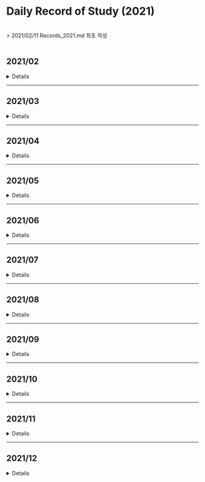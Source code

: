 # Daily Record of Study (2021)
<br>
> 2021/02/11 Records_2021.md 최초 작성<br>
<br>


## 2021/02
<details value="보기">
<summary>Details</summary>
<div markdown="1">

### 2021/02/11
- BOJ 2630 분할정복
- BOJ 4779 분할정복
- BOJ 1780 분할정복
- BOJ 1802 분할정복
- BOJ 1074 분할정복

### 2021/02/12
- BOJ 2839 DP
- BOJ 2407 DP
- BOJ 1992 분할정복
- *BOJ 2579 DP (미완)*

### 2021/02/13
- BOJ 2579 DP
- BOJ 1463 DP
- BOJ 1010 DP
- *BOJ 1051 브루트포스 (미완)*

### 2021/02/14
- BOJ 1051 브루트포스
- BOJ 1912 DP
- BOJ 9465 DP

### 2021/02/15
- BOJ 1699 DP
- BOJ 11726 DP
- BOJ 17829 분할정복

### 2021/02/16
- BOJ 2309 브루트포스
- BOJ 3040 브루트포스

### 2021/02/17
- BOJ 1158 큐

### 2021/02/18
- BOJ 11727 DP
- BOJ 1436 브루트포스

### 2021/02/19
- BOJ 1927 우선순위큐
- BOJ 11279 우선순위큐
- BOJ 11286 우선순위큐
- BOJ 15903 우선순위큐
- BOJ 14592 구현
- BOJ 14593 구현

### 2021/02/20
- BOJ 1003 DP
- BOJ 1199 DFS

### 2021/02/21
- BOJ 1926 DFS
- BOJ 1012 DFS

### 2021/02/22
- BOJ 11724 DFS
- BOJ 1743 DFS
- BOJ 2667 DFS
- BOJ 2150 SCC

### 2021/02/23
- BOJ 1629 분할정복
- BOJ 1182 브루트포스

### 2021/02/24
- BOJ 10870 DP
- BOJ 1991 트리
- BOJ 11725 BFS

### 2021/02/25
- BOJ 1260 DFS/BFS
- BOJ 4803 DFS

### 2021/02/26
- BOJ 1018 브루트포스
- BOJ 2644 BFS
- BOJ 2583 DFS

### 2021/02/27
- BOJ 10026 DFS

### 2021/02/28
- BOJ 1715 우선순위큐
- BOJ 2075 우선순위큐
- BOJ 2178 BFS

</div>
</details>

---

## 2021/03
<details value="보기">
<summary>Details</summary>
<div markdown="1">

### 2021/03/01
- BOJ 1753 다익스트라
- BOJ 1916 다익스트라
- BOJ 1504 다익스트라

### 2021/03/02
- BOJ 4485 다익스트라

### 2021/03/03
- BOJ 1238 다익스트라
- BOJ 1261 다익스트라

### 2021/03/04
- BOJ 1149 DP

### 2021/03/05
- BOJ 10828 스택
- BOJ 11657 벨만포드

### 2021/03/07
- BOJ 1068 DFS

### 2021/03/08
- BOJ 9655 수학

### 2021/03/10
- BOJ 11404 플로이드

### 2021/03/11
- BOJ 11403 플로이드
- BOJ 1389 플로이드

### 2021/03/12
- BOJ 1613 플로이드

### 2021/03/13
- BOJ 1956 플로이드
- BOJ 1107 브루트포스

### 2021/03/14
- BOJ 1620 자료구조
- BOJ 11052 DP

### 2021/03/15
- BOJ 2805 이분탐색
- BOJ 2512 이분탐색

### 2021/03/16
- BOJ 1654 이분탐색
- AOJ RATIO 이분탐색

### 2021/03/17
- BOJ 2343 이분탐색

### 2021/03/18
- BOJ 8986 삼분탐색
- BOJ 9998 삼분탐색

### 2021/03/19
- BOJ 2110 이분탐색

### 2021/03/20
- BOJ 16434 이분탐색

### 2021/03/21
- BOJ 11053 DP
- BOJ 1978 소수판별
- BOJ 2960 소수판별
- BOJ 6588 소수판별

### 2021/03/22
- BOJ 4948 소수판별
- BOJ 1016 소수판별

### 2021/03/23
- BOJ 1735 유클리드
- BOJ 2168 유클리드

### 2021/03/24
- BOJ 11723 비트마스킹

### 2021/03/25
- BOJ 14569 비트마스킹

### 2021/03/26
- BOJ 2133 비트마스킹/DP

### 2021/03/27
- BOJ 1094 비트마스킹

### 2021/03/28
- BOJ 14852 DP

### 2021/03/29
- BOJ 2606 DFS

### 2021/03/30
- BOJ 1697 BFS

</div>
</details>

---



## 2021/04
<details value="보기">
<summary>Details</summary>
<div markdown="1">

### 2021/04/01
- BOJ 4963 BFS

### 2021/04/02
- BOJ 7576 BFS

### 2021/04/03
- BOJ 7569 BFS

### 2021/04/04
- BOJ 1764 자료구조

### 2021/04/05
- BOJ 2609 유클리드

### 2021/04/06
- BOJ 7562 BFS

### 2021/04/07
- BOJ 7662 자료구조

### 2021/04/08
- BOJ 9095 DP

### 2021/04/09
- BOJ 11660 누적합

### 2021/04/10
- BOJ 16507 누적합

### 2021/04/11
- BOJ 9461 DP

### 2021/04/12
- BOJ 2015 누적합

### 2021/04/13
- BOJ 1935 스택

### 2021/04/14
- BOJ 11659 누적합

### 2021/04/15
- BOJ 1920 자료구조

### 2021/04/16
- BOJ 11866 큐

### 2021/04/17
- BOJ 1786 KMP

### 2021/04/18
- BOJ 16172 KMP

### 2021/04/19
- BOJ 9253 KMP

### 2021/04/20
- *BOJ 9248 접미사배열 (미완)*

### 2021/04/21
- BOJ 14425 트리

### 2021/04/22
- BOJ 9248 접미사배열

### 2021/04/23
- BOJ 3033 접미사배열
- BOJ 1701 KMP
- BOJ 1967 트리

### 2021/04/24
- BOJ 2263 트리
- BOJ 5639 트리

### 2021/04/25
- BOJ 1167 트리/DFS
- BOJ 2696 우선순위큐
- BOJ 1655 우선순위큐

### 2021/04/26
- BOJ 2042 세그먼트트리
- BOJ 1275 세그먼트트리

### 2021/04/27
- BOJ 2268 세그먼트트리
- BOJ 2357 세그먼트트리

### 2021/04/28
- BOJ 5676 세그먼트트리
- BOJ 10868 세그먼트트리
- BOJ 15650 브루트포스

### 2021/04/29
- BOJ 11505 세그먼트트리

### 2021/04/30
- BOJ 1717 유니온파인드
- BOJ 1976 유니온파인드

</div>
</details>

---

## 2021/05
<details value="보기">
<summary>Details</summary>
<div markdown="1">
  
### 2021/05/01
- BOJ 16562 유니온파인드
- BOJ 4195 유니온파인드

### 2021/05/02
- BOJ 5052 트라이

### 2021/05/03
- BOJ 10757 수학

### 2021/05/04
- BOJ 14428 세그먼트트리

### 2021/05/05
- BOJ 12852 DP

### 2021/05/06
- BOJ 2252 위상정렬

### 2021/05/07
- BOJ 1516 위상정렬
- BOJ 1766 위상정렬
- BOJ 1005 위상정렬
- BOJ 9470 위상정렬

### 2021/05/08
- BOJ 2637 위상정렬
- BOJ 16168 오일러경로

### 2021/05/09
- BOJ 1987 DFS

### 2021/05/10
- BOJ 11266 BCC

### 2021/05/11
- BOJ 11400 BCC

### 2021/05/12
- BOJ 2623 위상정렬

### 2021/05/13
- BOJ 6672 BCC
- BOJ 10891 BCC

### 2021/05/14
- BOJ 1170 BCC
- BOJ 1506 SCC

### 2021/05/15
- BOJ 6543 SCC
- BOJ 3977 SCC

### 2021/05/16
- BOJ 11280 2-SAT

### 2021/05/17
- BOJ 11281 2-SAT
  
### 2021/05/18
- BOJ 2207 2-SAT
  
### 2021/05/19
- BOJ 1759 백트래킹
- BOJ 9663 백트래킹 
  
### 2021/05/20
- BOJ 15654 백트래킹
- BOJ 10597 백트래킹
  
### 2021/05/21
- BOJ 3648 2-SAT
  
### 2021/05/22
- BOJ 15783 SCC
- BOJ 3747 2-SAT
- BOJ 13549 BFS
  
### 2021/05/23
- BOJ 12851 BFS
- BOJ 13913 BFS

### 2021/05/24
- BOJ 4196 SCC
  
### 2021/05/25
- BOJ 1600 BFS
  
### 2021/05/26
- BOJ 2589 BFS
  
### 2021/05/27
- BOJ 14502 BFS

### 2021/05/28
- BOJ 17141 BFS
  
### 2021/05/29
- BOJ 17142 BFS
- BOJ 5014 BFS
  
### 2021/05/30
- BOJ 1525 BFS
- BOJ 17127 브루트포스
- BOJ 17128 구현
- BOJ 17129 BFS
- BOJ 3055 BFS
  
### 2021/05/31
- BOJ 9019 BFS

</div>
</details>

---

## 2021/06
<details value="보기">
<summary>Details</summary>
<div markdown="1">
  
### 2021/06/01
- BOJ 18352 다익스트라
  
### 2021/06/02
- BOJ 17396 다익스트라
- BOJ 2665 다익스트라/BFS

### 2021/06/03
- BOJ 10282 다익스트라
  
### 2021/06/04
- BOJ 5972 다익스트라
- BOJ 11779 다익스트라
- BOJ 2211 다익스트라
- BOJ 9370 다익스트라
  
### 2021/06/05
- BOJ 1865 벨만포드

### 2021/06/06
- BOJ 2206 BFS
  
### 2021/06/07
- BOJ 2660 플로이드
- BOJ 14938 플로이드
- BOJ 1219 벨만포드

### 2021/06/08
- BOJ 1738 벨만포드
  
### 2021/06/09
- BOJ 2458 플로이드
  
### 2021/06/10
- BOJ 10159 플로이드
- BOJ 11780 플로이드
  
### 2021/06/11
- BOJ 17182 플로이드
- BOJ 2610 플로이드
  
### 2021/06/12
- BOJ 1922 MST
- BOJ 1197 MST
- BOJ 6497 MST
  
### 2021/06/13
- BOJ 1647 MST
- BOJ 4386 MST
- BOJ 4343 MST
- BOJ 10423 MST

### 2021/06/14
- BOJ 2617 플로이드

### 2021/06/15
- BOJ 1085 수학
  
### 2021/06/16
- BOJ 1944 MST
  
### 2021/06/17
- BOJ [6086](https://github.com/clap-0/algorithm_study/blob/main/Sources/BOJ/6086_%EC%B5%9C%EB%8C%80%EC%9C%A0%EB%9F%89.cpp) 최대유량
  
### 2021/06/18
- BOJ [2188](https://github.com/clap-0/algorithm_study/blob/main/Sources/BOJ/2188_%EC%B6%95%EC%82%AC%EB%B0%B0%EC%A0%95.cpp) 최대유량

### 2021/06/19
- BOJ [2367](https://github.com/clap-0/algorithm_study/blob/main/Sources/BOJ/2367_%ED%8C%8C%ED%8B%B0.cpp) 최대유량
  
### 2021/06/20
- BOJ [11375](https://github.com/clap-0/algorithm_study/blob/main/Sources/BOJ/11375_%EC%97%B4%ED%98%88%EA%B0%95%ED%98%B8.cpp) 이분매칭
- BOJ [9576](https://github.com/clap-0/algorithm_study/blob/main/Sources/BOJ/9576_%EC%B1%85%EB%82%98%EB%88%A0%EC%A3%BC%EA%B8%B0.cpp) 이분매칭
- BOJ [11376](https://github.com/clap-0/algorithm_study/blob/main/Sources/BOJ/11376_%EC%97%B4%ED%98%88%EA%B0%95%ED%98%B82.cpp) 이분매칭
- BOJ [11377](https://github.com/clap-0/algorithm_study/blob/main/Sources/BOJ/11377_%EC%97%B4%ED%98%88%EA%B0%95%ED%98%B83.cpp) 이분매칭
  
### 2021/06/21
- BOJ [1298](https://github.com/clap-0/algorithm_study/blob/main/Sources/BOJ/1298_%EB%85%B8%ED%8A%B8%EB%B6%81%EC%9D%98%EC%A3%BC%EC%9D%B8%EC%9D%84%EC%B0%BE%EC%95%84%EC%84%9C.cpp) 이분매칭
  
### 2021/06/22
- BOJ [17412](https://github.com/clap-0/algorithm_study/blob/main/Sources/BOJ/17412_%EB%8F%84%EC%8B%9C%EC%99%95%EB%B3%B5%ED%95%98%EA%B8%B01.cpp) 최대유량
  
### 2021/06/23
- BOJ [2303](https://github.com/clap-0/algorithm_study/blob/main/Sources/BOJ/2303_%EC%88%AB%EC%9E%90%EA%B2%8C%EC%9E%84.cpp) 브루트포스
  
### 2021/06/24
- BOJ [14889](https://github.com/clap-0/algorithm_study/blob/main/Sources/BOJ/14889_%EC%8A%A4%ED%83%80%ED%8A%B8%EC%99%80%EB%A7%81%ED%81%AC.cpp) 백트래킹
  
### 2021/06/25
- BOJ [15686](https://github.com/clap-0/algorithm_study/blob/main/Sources/BOJ/15686_%EC%B9%98%ED%82%A8%EB%B0%B0%EB%8B%AC.cpp) 브루트포스
  
### 2021/06/26
- BOJ [2468](https://github.com/clap-0/algorithm_study/blob/main/Sources/BOJ/2468_%EC%95%88%EC%A0%84%EC%98%81%EC%97%AD.cpp) 브루트포스/DFS
  
### 2021/06/27
- BOJ [14503](https://github.com/clap-0/algorithm_study/blob/main/Sources/BOJ/14503_%EB%A1%9C%EB%B4%87%EC%B2%AD%EC%86%8C%EA%B8%B0.cpp) 구현/시뮬레이션
- AOJ [PICNIC](https://github.com/clap-0/algorithm_study/blob/main/Sources/AOJ/PICNIC.cpp) 브루트포스
- AOJ [BOARDCOVER](https://github.com/clap-0/algorithm_study/blob/main/Sources/AOJ/BOARDCOVER.cpp) 브루트포스
- BOJ [14500](https://github.com/clap-0/algorithm_study/blob/main/Sources/BOJ/14500_테트로미노.cpp) 브루트포스
  
### 2021/06/28
- BOJ [1062](https://github.com/clap-0/algorithm_study/blob/main/Sources/BOJ/1062_%EA%B0%80%EB%A5%B4%EC%B9%A8.cpp) 브루트포스
  
### 2021/06/29
- BOJ [2447](https://github.com/clap-0/algorithm_study/blob/main/Sources/BOJ/2447_%EB%B3%84%EC%B0%8D%EA%B8%B0-10.cpp) 분할정복
- BOJ [10830](https://github.com/clap-0/algorithm_study/blob/main/Sources/BOJ/10830_%ED%96%89%EB%A0%AC%EC%A0%9C%EA%B3%B1.cpp) 분할정복
  
### 2021/06/30
- BOJ [10819](https://github.com/clap-0/algorithm_study/blob/main/Sources/BOJ/10819_%EC%B0%A8%EC%9D%B4%EB%A5%BC%EC%B5%9C%EB%8C%80%EB%A1%9C.cpp) 브루트포스/백트래킹

</div>
</details>

---

## 2021/07
<details value="보기">
<summary>Details</summary>
<div markdown="1">

### 2021/07/01
  - BOJ [2316](https://github.com/clap-0/algorithm_study/blob/main/Sources/BOJ/2316_%EB%8F%84%EC%8B%9C%EC%99%95%EB%B3%B5%ED%95%98%EA%B8%B02.cpp) 최대유량
  - AOJ [FENCE](https://github.com/clap-0/algorithm_study/blob/main/Sources/AOJ/FENCE.cpp) 분할정복

### 2021/07/02
  - BOJ [1725](https://github.com/clap-0/algorithm_study/blob/main/Sources/BOJ/1725_%ED%9E%88%EC%8A%A4%ED%86%A0%EA%B7%B8%EB%9E%A8.cpp) 분할정복
  
### 2021/07/03
  - BOJ [2294](https://github.com/clap-0/algorithm_study/blob/main/Sources/BOJ/2294_%EB%8F%99%EC%A0%842.cpp) DP
  - BOJ [2193](https://github.com/clap-0/algorithm_study/blob/main/Sources/BOJ/2193_%EC%9D%B4%EC%B9%9C%EC%88%98.cpp) DP
  
### 2021/07/04
  - BOJ [9507](https://github.com/clap-0/algorithm_study/blob/main/Sources/BOJ/9507_GenerationsofTribbles.cpp) DP
  - BOJ [15486](https://github.com/clap-0/algorithm_study/blob/main/Sources/BOJ/15486_%ED%87%B4%EC%82%AC2.cpp) DP
  - BOJ [11053](https://github.com/clap-0/algorithm_study/blob/main/Sources/BOJ/11053_%EA%B0%80%EC%9E%A5%EA%B8%B4%EC%A6%9D%EA%B0%80%ED%95%98%EB%8A%94%EB%B6%80%EB%B6%84%EC%88%98%EC%97%B4.cpp) DP (Updated)
  - BOJ [11722](https://github.com/clap-0/algorithm_study/blob/main/Sources/BOJ/11722_%EA%B0%80%EC%9E%A5%EA%B8%B4%EA%B0%90%EC%86%8C%ED%95%98%EB%8A%94%EB%B6%80%EB%B6%84%EC%88%98%EC%97%B4.cpp) DP
  - BOJ [14002](https://github.com/clap-0/algorithm_study/blob/main/Sources/BOJ/14002_%EA%B0%80%EC%9E%A5%EA%B8%B4%EC%A6%9D%EA%B0%80%ED%95%98%EB%8A%94%EB%B6%80%EB%B6%84%EC%88%98%EC%97%B44.cpp) DP
  - BOJ [11054](https://github.com/clap-0/algorithm_study/blob/main/Sources/BOJ/11054_%EA%B0%80%EC%9E%A5%EA%B8%B4%EB%B0%94%EC%9D%B4%ED%86%A0%EB%8B%89%EB%B6%80%EB%B6%84%EC%88%98%EC%97%B4.cpp) DP
  
### 2021/07/05
  - BOJ [1520](https://github.com/clap-0/algorithm_study/blob/main/Sources/BOJ/1520_%EB%82%B4%EB%A6%AC%EB%A7%89%EA%B8%B8.cpp) DP

### 2021/07/06
  - BOJ [15988](https://github.com/clap-0/algorithm_study/blob/main/Sources/BOJ/15988_1%2C2%2C3%EB%8D%94%ED%95%98%EA%B8%B03.cpp) DP
  
### 2021/07/07
  - BOJ [11049](https://github.com/clap-0/algorithm_study/blob/main/Sources/BOJ/11049_%ED%96%89%EB%A0%AC%EA%B3%B1%EC%85%88%EC%88%9C%EC%84%9C.cpp) DP
  - BOJ [13703](https://github.com/clap-0/algorithm_study/blob/main/Sources/BOJ/13703_%EB%AC%BC%EB%B2%BC%EB%A3%A9%EC%9D%98%EC%83%9D%EC%A1%B4%ED%99%95%EB%A5%A0.cpp) DP
  
### 2021/07/08
  - BOJ [11066](https://github.com/clap-0/algorithm_study/blob/main/Sources/BOJ/11066_%ED%8C%8C%EC%9D%BC%ED%95%A9%EC%B9%98%EA%B8%B0.cpp) DP
  
### 2021/07/09
  - BOJ [12865](https://github.com/clap-0/algorithm_study/blob/main/Sources/BOJ/12865_%ED%8F%89%EB%B2%94%ED%95%9C%EB%B0%B0%EB%82%AD.cpp) DP
  
### 2021/07/10
  - BOJ [11057](https://github.com/clap-0/algorithm_study/blob/main/Sources/BOJ/11057_%EC%98%A4%EB%A5%B4%EB%A7%89%EC%88%98.cpp) DP

### 2021/07/11
  - BOJ [1932](https://github.com/clap-0/algorithm_study/blob/main/Sources/BOJ/1932_%EC%A0%95%EC%88%98%EC%82%BC%EA%B0%81%ED%98%95.cpp) DP
  - BOJ [2225](https://github.com/clap-0/algorithm_study/blob/main/Sources/BOJ/2225_%ED%95%A9%EB%B6%84%ED%95%B4.cpp) DP
  - BOJ [10971](https://github.com/clap-0/algorithm_study/blob/main/Sources/BOJ/10971_%EC%99%B8%ED%8C%90%EC%9B%90%EC%88%9C%ED%9A%8C2.cpp) 브루트포스
  
### 2021/07/12
  - BOJ [9656](https://github.com/clap-0/algorithm_study/blob/main/Sources/BOJ/9656_%EB%8F%8C%EA%B2%8C%EC%9E%842.cpp) DP
  - BOJ [9657](https://github.com/clap-0/algorithm_study/blob/main/Sources/BOJ/9657_%EB%8F%8C%EA%B2%8C%EC%9E%843.cpp) DP
  
### 2021/07/13
  - BOJ [9658](https://github.com/clap-0/algorithm_study/blob/main/Sources/BOJ/9658_%EB%8F%8C%EA%B2%8C%EC%9E%844.cpp) DP
  - BOJ [9659](https://github.com/clap-0/algorithm_study/blob/main/Sources/BOJ/9659_%EB%8F%8C%EA%B2%8C%EC%9E%845.cpp) 수학
  
### 2021/07/14
  - BOJ [11055](https://github.com/clap-0/algorithm_study/blob/main/Sources/BOJ/11055_%EA%B0%80%EC%9E%A5%ED%81%B0%EC%A6%9D%EA%B0%80%EB%B6%80%EB%B6%84%EC%88%98%EC%97%B4.cpp) DP
  - BOJ [16500](https://github.com/clap-0/algorithm_study/blob/main/Sources/BOJ/16500_%EB%AC%B8%EC%9E%90%EC%97%B4%ED%8C%90%EB%B3%84.cpp) DP
  
### 2021/07/15
  - BOJ [9251](https://github.com/clap-0/algorithm_study/blob/main/Sources/BOJ/9251_LCS.cpp) DP
  
### 2021/07/16
  - BOJ [1256](https://github.com/clap-0/algorithm_study/blob/main/Sources/BOJ/1256_%EC%82%AC%EC%A0%84.cpp) DP
  
### 2021/07/17
  - BOJ [17404](https://github.com/clap-0/algorithm_study/blob/main/Sources/BOJ/17404_RGB%EA%B1%B0%EB%A6%AC2.cpp) DP
  
### 2021/07/18
  - BOJ [5557](https://github.com/clap-0/algorithm_study/blob/main/Sources/BOJ/5557_1%ED%95%99%EB%85%84.cpp) DP
  - BOJ [17070](https://github.com/clap-0/algorithm_study/blob/main/Sources/BOJ/17070_%ED%8C%8C%EC%9D%B4%ED%94%84%EC%98%AE%EA%B8%B0%EA%B8%B01.cpp) DP
  - BOJ [2096](https://github.com/clap-0/algorithm_study/blob/main/Sources/BOJ/2096_%EB%82%B4%EB%A0%A4%EA%B0%80%EA%B8%B0.cpp) DP/슬라이딩윈도우
  - AOJ [MATCHORDER](https://github.com/clap-0/algorithm_study/blob/main/Sources/AOJ/MATCHORDER.cpp) 그리디
  - AOJ [LUNCHBOX](https://github.com/clap-0/algorithm_study/blob/main/Sources/AOJ/LUNCHBOX.cpp) 그리디
  
 ### 2021/07/19
  - AOJ [STRJOIN](https://github.com/clap-0/algorithm_study/blob/main/Sources/AOJ/STRJOIN.cpp) 그리디
  - BOJ [1563](https://github.com/clap-0/algorithm_study/blob/main/Sources/BOJ/1563_%EA%B0%9C%EA%B7%BC%EC%83%81.cpp) DP
  - BOJ [1931](https://github.com/clap-0/algorithm_study/blob/main/Sources/BOJ/1931_%ED%9A%8C%EC%9D%98%EC%8B%A4%EB%B0%B0%EC%A0%95.cpp) 그리디
  
### 2021/07/20
  - BOJ [15924](https://github.com/clap-0/algorithm_study/blob/main/Sources/BOJ/15924_%EC%9A%B1%EC%A0%9C%EB%8A%94%EC%82%AC%EA%B3%BC%ED%8C%AC%EC%9D%B4%EC%95%BC!!.cpp) DP
  
### 2021/07/21
  - BOJ [4811](https://github.com/clap-0/algorithm_study/blob/main/Sources/BOJ/4811_%EC%95%8C%EC%95%BD.cpp) DP
  - BOJ [1915](https://github.com/clap-0/algorithm_study/blob/main/Sources/BOJ/1915_%EA%B0%80%EC%9E%A5%ED%81%B0%EC%A0%95%EC%82%AC%EA%B0%81%ED%98%95.cpp) DP
  
### 2021/07/22
  - BOJ [16194](https://github.com/clap-0/algorithm_study/blob/main/Sources/BOJ/16194_%EC%B9%B4%EB%93%9C%EA%B5%AC%EB%A7%A4%ED%95%98%EA%B8%B02.cpp) DP
  
### 2021/07/23
  - BOJ [14728](https://github.com/clap-0/algorithm_study/blob/main/Sources/BOJ/14728_%EB%B2%BC%EB%9D%BD%EC%B9%98%EA%B8%B0.cpp) DP
  - BOJ [2056](https://github.com/clap-0/algorithm_study/blob/main/Sources/BOJ/2056_%EC%9E%91%EC%97%85.cpp) DP
  
### 2021/07/24
  - BOJ [2616](https://github.com/clap-0/algorithm_study/blob/main/Sources/BOJ/2616_%EC%86%8C%ED%98%95%EA%B8%B0%EA%B4%80%EC%B0%A8.cpp) DP
  - BOJ [1727](https://github.com/clap-0/algorithm_study/blob/main/Sources/BOJ/1727_%EC%BB%A4%ED%94%8C%EB%A7%8C%EB%93%A4%EA%B8%B0.cpp) DP
  
### 2021/07/25
  - BOJ [2602](https://github.com/clap-0/algorithm_study/blob/main/Sources/BOJ/2602_%EB%8F%8C%EB%8B%A4%EB%A6%AC%EA%B1%B4%EB%84%88%EA%B8%B0.cpp) DP
  - BOJ [14621](https://github.com/clap-0/algorithm_study/blob/main/Sources/BOJ/14621_%EB%82%98%EB%A7%8C%EC%95%88%EB%90%98%EB%8A%94%EC%97%B0%EC%95%A0.cpp) MST
  
### 2021/07/26
  - BOJ [9252](https://github.com/clap-0/algorithm_study/blob/main/Sources/BOJ/9252_LCS2.cpp) DP
  - BOJ [1344](https://github.com/clap-0/algorithm_study/blob/main/Sources/BOJ/1344_%EC%B6%95%EA%B5%AC.cpp) DP
  
### 2021/07/27
  - BOJ [2479](https://github.com/clap-0/algorithm_study/blob/main/Sources/BOJ/2479_%EA%B2%BD%EB%A1%9C%EC%B0%BE%EA%B8%B0.cpp) BFS
  - BOJ [13302](https://github.com/clap-0/algorithm_study/blob/main/Sources/BOJ/13302_%EB%A6%AC%EC%A1%B0%ED%8A%B8.cpp) DP
  
### 2021/07/28
  - BOJ [14567](https://github.com/clap-0/algorithm_study/blob/main/Sources/BOJ/14567_%EC%84%A0%EC%88%98%EA%B3%BC%EB%AA%A9(Prerequisite).cpp) 위상정렬
  - BOJ [20500](https://github.com/clap-0/algorithm_study/blob/main/Sources/BOJ/20500_Ezreal%EC%97%AC%EB%88%88%EB%B6%80%ED%84%B0%EA%B0%80%EB%84%A4%E3%85%88%E3%85%88.cpp) DP
  
### 2021/07/29
  - BOJ [17069](https://github.com/clap-0/algorithm_study/blob/main/Sources/BOJ/17069_%ED%8C%8C%EC%9D%B4%ED%94%84%EC%98%AE%EA%B8%B0%EA%B8%B02.cpp) DP
  - BOJ [2467](https://github.com/clap-0/algorithm_study/blob/main/Sources/BOJ/2467_%EC%9A%A9%EC%95%A1.cpp) 투포인터
  
### 2021/07/30
  - BOJ [9084](https://github.com/clap-0/algorithm_study/blob/main/Sources/BOJ/9084_%EB%8F%99%EC%A0%84.cpp) DP
  
### 2021/07/31
  - BOJ [2698](https://github.com/clap-0/algorithm_study/blob/main/Sources/BOJ/2698_%EC%9D%B8%EC%A0%91%ED%95%9C%EB%B9%84%ED%8A%B8%EC%9D%98%EA%B0%9C%EC%88%98.cpp) DP
  
</div>
</details>

---

## 2021/08

<details>
<summary>Details</summary>
<div markdown="1">
  
### 2021/08/01
  - BOJ [2157](https://github.com/clap-0/algorithm_study/blob/main/Sources/BOJ/2157_%EC%97%AC%ED%96%89.cpp) DP
  
### 2021/08/02
  - BOJ [2688](https://github.com/clap-0/algorithm_study/blob/main/Sources/BOJ/2688_%EC%A4%84%EC%96%B4%EB%93%A4%EC%A7%80%EC%95%8A%EC%95%84.cpp) DP
  
### 2021/08/03
  - BOJ [1937](https://github.com/clap-0/algorithm_study/blob/main/Sources/BOJ/1937_%EC%9A%95%EC%8B%AC%EC%9F%81%EC%9D%B4%ED%8C%90%EB%8B%A4.cpp) DP
  
### 2021/08/05
  - BOJ [10942](https://github.com/clap-0/algorithm_study/blob/main/Sources/BOJ/10942_%ED%8C%B0%EB%A6%B0%EB%93%9C%EB%A1%AC%3F.cpp) DP
  
### 2021/08/06
  - BOJ [2629](https://github.com/clap-0/algorithm_study/blob/main/Sources/BOJ/2629_%EC%96%91%ED%8C%94%EC%A0%80%EC%9A%B8.cpp) DP
  
### 2021/08/07
  - BOJ [2293](https://github.com/clap-0/algorithm_study/blob/main/Sources/BOJ/2293_%EB%8F%99%EC%A0%841.cpp) DP/슬라이딩윈도우
  
### 2021/08/08
  - BOJ [17130](https://github.com/clap-0/algorithm_study/blob/main/Sources/BOJ/17130_%ED%86%A0%EB%81%BC%EA%B0%80%EC%A0%95%EB%B3%B4%EC%84%AC%EC%97%90%EC%98%AC%EB%9D%BC%EC%98%A8%EC%9D%B4%EC%9C%A0.cpp) DP
  
### 2021/08/09
  - BOJ [1695](https://github.com/clap-0/algorithm_study/blob/main/Sources/BOJ/1695_%ED%8C%B0%EB%A6%B0%EB%93%9C%EB%A1%AC%EB%A7%8C%EB%93%A4%EA%B8%B0.cpp) DP
  
### 2021/08/10
  - BOJ [14442](https://github.com/clap-0/algorithm_study/blob/main/Sources/BOJ/14442_%EB%B2%BD%EB%B6%80%EC%88%98%EA%B3%A0%EC%9D%B4%EB%8F%99%ED%95%98%EA%B8%B02.cpp) DP
  
### 2021/08/11
  - BOJ [13699](https://github.com/clap-0/algorithm_study/blob/main/Sources/BOJ/13699_%EC%A0%90%ED%99%94%EC%8B%9D.cpp) DP
  
### 2021/08/12
  - BOJ [1577](https://github.com/clap-0/algorithm_study/blob/main/Sources/BOJ/1577_%EB%8F%84%EB%A1%9C%EC%9D%98%EA%B0%9C%EC%88%98.cpp) DP
  
### 2021/08/13
  - BOJ [2253](https://github.com/clap-0/algorithm_study/blob/main/Sources/BOJ/2253_%EC%A0%90%ED%94%84.cpp) DP
  
### 2021/08/14
  - BOJ [2651](https://github.com/clap-0/algorithm_study/blob/main/Sources/BOJ/2651_%EC%9E%90%EB%8F%99%EC%B0%A8%EA%B2%BD%EC%A3%BC%EB%8C%80%ED%9A%8C.cpp) DP
  
### 2021/08/15
  - BOJ [2758](https://github.com/clap-0/algorithm_study/blob/main/Sources/BOJ/2758_%EB%A1%9C%EB%98%90.cpp) DP
  
### 2021/08/16
  - BOJ [3908](https://github.com/clap-0/algorithm_study/blob/main/Sources/BOJ/3908_%EC%84%9C%EB%A1%9C%EB%8B%A4%EB%A5%B8%EC%86%8C%EC%88%98%EC%9D%98%ED%95%A9.cpp) DP/소수판별
  
### 2021/08/17
  - BOJ [10844](https://github.com/clap-0/algorithm_study/blob/main/Sources/BOJ/10844_%EC%89%AC%EC%9A%B4%EA%B3%84%EB%8B%A8%EC%88%98.cpp) DP
  
### 2021/08/18
  - BOJ [2600](https://github.com/clap-0/algorithm_study/blob/main/Sources/BOJ/2600_%EA%B5%AC%EC%8A%AC%EA%B2%8C%EC%9E%84.cpp) DP
  
### 2021/08/19
  - BOJ [18244](https://github.com/clap-0/algorithm_study/blob/main/Sources/BOJ/18244_%EB%B3%80%ED%98%95%EA%B3%84%EB%8B%A8%EC%88%98.cpp) DP
  
### 2021/08/20
  - BOJ [10653](https://github.com/clap-0/algorithm_study/blob/main/Sources/BOJ/10653_%EB%A7%88%EB%9D%BC%ED%86%A42.cpp) DP
  - BOJ [18244](https://github.com/clap-0/algorithm_study/blob/main/Sources/BOJ/18244_%EB%B3%80%ED%98%95%EA%B3%84%EB%8B%A8%EC%88%98.cpp) DP (Updated)
  - BOJ [10653](https://github.com/clap-0/algorithm_study/blob/main/Sources/BOJ/10653_%EB%A7%88%EB%9D%BC%ED%86%A42.cpp) DP (Updated)

### 2021/08/21
  - BOJ [12869](https://github.com/clap-0/algorithm_study/blob/main/Sources/BOJ/12869_%EB%AE%A4%ED%83%88%EB%A6%AC%EC%8A%A4%ED%81%AC.cpp) DP
  
### 2021/08/22
  - BOJ [16957](https://github.com/clap-0/algorithm_study/blob/main/Sources/BOJ/16957_%EC%B2%B4%EC%8A%A4%ED%8C%90%EC%9C%84%EC%9D%98%EA%B3%B5.cpp) 유니온파인드
  - BOJ [12786](https://github.com/clap-0/algorithm_study/blob/main/Sources/BOJ/12786_INHASUIT.cpp) DP
  
### 2021/08/23
  - BOJ [14722](https://github.com/clap-0/algorithm_study/blob/main/Sources/BOJ/14722_%EC%9A%B0%EC%9C%A0%EB%8F%84%EC%8B%9C.cpp) DP
  
### 2021/08/24
  - BOJ [13707](https://github.com/clap-0/algorithm_study/blob/main/Sources/BOJ/13707_%ED%95%A9%EB%B6%84%ED%95%B42.cpp) DP
  
### 2021/08/25
  - BOJ [17845](https://github.com/clap-0/algorithm_study/blob/main/Sources/BOJ/17845_%EC%88%98%EA%B0%95%EA%B3%BC%EB%AA%A9.cpp) DP
  
### 2021/08/26
  - BOJ [17208](https://github.com/clap-0/algorithm_study/blob/main/Sources/BOJ/17208_%EC%B9%B4%EC%9A%B0%EB%B2%84%EA%B1%B0%EC%95%8C%EB%B0%94%EC%83%9D.cpp) DP
  
### 2021/08/27
  - BOJ [4781](https://github.com/clap-0/algorithm_study/blob/main/Sources/BOJ/4781_%EC%82%AC%ED%83%95%EA%B0%80%EA%B2%8C.cpp) DP
  
### 2021/08/28
  - BOJ [2229](https://github.com/clap-0/algorithm_study/blob/main/Sources/BOJ/2229_%EC%A1%B0%EC%A7%9C%EA%B8%B0.cpp) DP
  
### 2021/08/29
  - BOJ [11909](https://github.com/clap-0/algorithm_study/blob/main/Sources/BOJ/11909_%EB%B0%B0%EC%97%B4%ED%83%88%EC%B6%9C.cpp) DP
  
### 2021/08/30
  - BOJ [14863](https://github.com/clap-0/algorithm_study/blob/main/Sources/BOJ/14863_%EC%84%9C%EC%9A%B8%EC%97%90%EC%84%9C%EA%B2%BD%EC%82%B0%EA%B9%8C%EC%A7%80.cpp) DP
  
### 2021/08/31
  - BOJ [2342](https://github.com/clap-0/algorithm_study/blob/main/Sources/BOJ/2342_DanceDanceRevolution.cpp) DP
  
</div>
</details>

---

## 2021/09

<details>
<summary>Details</summary>
<div markdown="1">
  
### 2021/09/01
  - BOJ [14267](https://github.com/clap-0/algorithm_study/blob/main/Sources/BOJ/14267_%ED%9A%8C%EC%82%AC%EB%AC%B8%ED%99%941.cpp) DP
  
### 2021/09/02
  - BOJ [13902](https://github.com/clap-0/algorithm_study/blob/main/Sources/BOJ/13902_%EA%B0%9C%EC%97%852.cpp) DP
  
### 2021/09/03
  - BOJ [2662](https://github.com/clap-0/algorithm_study/blob/main/Sources/BOJ/2662_%EA%B8%B0%EC%97%85%ED%88%AC%EC%9E%90.cpp) DP
  
### 2021/09/04
  - BOJ [2186](https://github.com/clap-0/algorithm_study/blob/main/Sources/BOJ/2186_%EB%AC%B8%EC%9E%90%ED%8C%90.cpp) DP

### 2021/09/05
  - BOJ [11062](https://github.com/clap-0/algorithm_study/blob/main/Sources/BOJ/11062_%EC%B9%B4%EB%93%9C%EA%B2%8C%EC%9E%84.cpp) DP
  
### 2021/09/06
  - BOJ [15681](https://github.com/clap-0/algorithm_study/blob/main/Sources/BOJ/15681_%ED%8A%B8%EB%A6%AC%EC%99%80%EC%BF%BC%EB%A6%AC.cpp) DP
  
### 2021/09/07
  - BOJ [16509](https://github.com/clap-0/algorithm_study/blob/main/Sources/BOJ/16509_%EC%9E%A5%EA%B5%B0.cpp) BFS
  
### 2021/09/08
  - BOJ [1011](https://github.com/clap-0/algorithm_study/blob/main/Sources/BOJ/1011_FlymetotheAlphaCentauri.cpp) 수학
  
### 2021/09/09
  - BOJ [2624](https://github.com/clap-0/algorithm_study/blob/main/Sources/BOJ/2624_%EB%8F%99%EC%A0%84%EB%B0%94%EA%BF%94%EC%A3%BC%EA%B8%B0.cpp) DP
  
### 2021/09/10
  - BOJ [16400](https://github.com/clap-0/algorithm_study/blob/main/Sources/BOJ/16400_%EC%86%8C%EC%88%98%ED%99%94%ED%8F%90.cpp) DP
  
### 2021/09/11
  - BOJ [10216](https://github.com/clap-0/algorithm_study/blob/main/Sources/BOJ/10216_CountCircleGroups.cpp) 유니온파인드
  
### 2021/09/12
  - BOJ [14699](https://github.com/clap-0/algorithm_study/blob/main/Sources/BOJ/14699_%EA%B4%80%EC%95%85%EC%82%B0%EB%93%B1%EC%82%B0.cpp) DP/그래프
  
### 2021/09/13
  - BOJ [1202](https://github.com/clap-0/algorithm_study/blob/main/Sources/BOJ/1202_%EB%B3%B4%EC%84%9D%EB%8F%84%EB%91%91.cpp) 그리디
  
### 2021/09/14
  - BOJ [14925](https://github.com/clap-0/algorithm_study/blob/main/Sources/BOJ/14925_%EB%AA%A9%EC%9E%A5%EA%B1%B4%EC%84%A4%ED%95%98%EA%B8%B0.cpp) DP
  
### 2021/09/15
  - BOJ [9177](https://github.com/clap-0/algorithm_study/blob/main/Sources/BOJ/9177_%EB%8B%A8%EC%96%B4%EC%84%9E%EA%B8%B0.cpp) DP
  
### 2021/09/16
  - BOJ [10422](https://github.com/clap-0/algorithm_study/blob/main/Sources/BOJ/10422_%EA%B4%84%ED%98%B8.cpp) DP
  
### 2021/09/17
  - BOJ [18427](https://github.com/clap-0/algorithm_study/blob/main/Sources/BOJ/18427_%ED%95%A8%EA%BB%98%EB%B8%94%EB%A1%9D%EC%8C%93%EA%B8%B0.cpp) DP
  
### 2021/09/18
  - BOJ [20040](https://github.com/clap-0/algorithm_study/blob/main/Sources/BOJ/20040_%EC%82%AC%EC%9D%B4%ED%81%B4%EA%B2%8C%EC%9E%84.cpp) 유니온파인드
  
### 2021/09/19
  - BOJ [16724](https://github.com/clap-0/algorithm_study/blob/main/Sources/BOJ/16724_%ED%94%BC%EB%A6%AC%EB%B6%80%EB%8A%94%EC%82%AC%EB%82%98%EC%9D%B4.cpp) 유니온파인드
  
### 2021/09/20
  - BOJ [2073](https://github.com/clap-0/algorithm_study/blob/main/Sources/BOJ/2073_%EC%88%98%EB%8F%84%EB%B0%B0%EA%B4%80%EA%B3%B5%EC%82%AC.cpp) DP
  
### 2021/09/21
  - BOJ [1027](https://github.com/clap-0/algorithm_study/blob/main/Sources/BOJ/1027_%EA%B3%A0%EC%B8%B5%EA%B1%B4%EB%AC%BC.cpp) 브루트포스
  
### 2021/09/22
  - BOJ [3568](https://github.com/clap-0/algorithm_study/blob/main/Sources/BOJ/3568_iSharp.cpp) 시뮬레이션
  
### 2021/09/23
  - BOJ [14945](https://github.com/clap-0/algorithm_study/blob/main/Sources/BOJ/14945_%EB%B6%88%EC%9E%A5%EB%82%9C.cpp) DP
  
### 2021/09/24
  - BOJ [17265](https://github.com/clap-0/algorithm_study/blob/main/Sources/BOJ/17265_%EB%82%98%EC%9D%98%EC%9D%B8%EC%83%9D%EC%97%90%EB%8A%94%EC%88%98%ED%95%99%EA%B3%BC%ED%95%A8%EA%BB%98.cpp) DP
  
### 2021/09/25
  - BOJ [11985](https://github.com/clap-0/algorithm_study/blob/main/Sources/BOJ/11985_%EC%98%A4%EB%A0%8C%EC%A7%80%EC%B6%9C%ED%95%98.cpp) DP
  
### 2021/09/26
  - BOJ [2643](https://github.com/clap-0/algorithm_study/blob/main/Sources/BOJ/2643_%EC%83%89%EC%A2%85%EC%9D%B4%EC%98%AC%EB%A0%A4%EB%86%93%EA%B8%B0.cpp) DP
  
### 2021/09/27
  - BOJ [2482](https://github.com/clap-0/algorithm_study/blob/main/Sources/BOJ/2482_%EC%83%89%EC%83%81%ED%99%98.cpp) DP
  
### 2021/09/28
  - BOJ [2493](https://github.com/clap-0/algorithm_study/blob/main/Sources/BOJ/2493_%ED%83%91.cpp) 스택
  
### 2021/09/29
  - BOJ [17218](https://github.com/clap-0/algorithm_study/blob/main/Sources/BOJ/17218_%EB%B9%84%EB%B0%80%EB%B2%88%ED%98%B8%EB%A7%8C%EB%93%A4%EA%B8%B0.cpp) DP
  
### 2021/09/30
  - AOJ [YULO](https://github.com/clap-0/algorithm_study/blob/main/Sources/AOJ/YULO.cpp) 구현
  
</div>
</details>

---

## 2021/10

<details>
<summary>Details</summary>
<div markdown="1">
  
### 2021/10/01
  - BOJ [9711](https://github.com/clap-0/algorithm_study/blob/main/Sources/BOJ/9711_%ED%94%BC%EB%B3%B4%EB%82%98%EC%B9%98.cpp) DP
  
### 2021/10/02
  - BOJ [2473](https://github.com/clap-0/algorithm_study/blob/main/Sources/BOJ/2473_%EC%84%B8%EC%9A%A9%EC%95%A1.cpp) 투포인터
  
### 2021/10/03
  - BOJ [15624](https://github.com/clap-0/algorithm_study/blob/main/Sources/BOJ/15624_%ED%94%BC%EB%B3%B4%EB%82%98%EC%B9%98%EC%88%987.cpp) DP/수학
  
### 2021/10/04
  - BOJ [5582](https://github.com/clap-0/algorithm_study/blob/main/Sources/BOJ/5582_%EA%B3%B5%ED%86%B5%EB%B6%80%EB%B6%84%EB%AC%B8%EC%9E%90%EC%97%B4.cpp) DP
  
### 2021/10/05
  - BOJ [1788](https://github.com/clap-0/algorithm_study/blob/main/Sources/BOJ/1788_%ED%94%BC%EB%B3%B4%EB%82%98%EC%B9%98%EC%88%98%EC%9D%98%ED%99%95%EC%9E%A5.cpp) DP/수학
  
### 2021/10/06
  - BOJ [20167](https://github.com/clap-0/algorithm_study/blob/main/Sources/BOJ/20167_%EA%BF%88%ED%8B%80%EA%BF%88%ED%8B%80%ED%98%B8%EC%84%9D%EC%95%A0%EB%B2%8C%EB%A0%88.cpp) DP
  
### 2021/10/07
  - BOJ [10476](https://github.com/clap-0/algorithm_study/blob/main/Sources/BOJ/10476_%EC%A2%81%EC%9D%80%EB%AF%B8%EC%88%A0%EC%A0%84%EC%8B%9C%EA%B4%80.cpp) DP
  
  
### 2021/10/08
  - BOJ [11051](https://github.com/clap-0/algorithm_study/blob/main/Sources/BOJ/11051_%EC%9D%B4%ED%95%AD%EA%B3%84%EC%88%982.cpp) DP
  
### 2021/10/09
  - BOJ [17251](https://github.com/clap-0/algorithm_study/blob/main/Sources/BOJ/17251_%ED%9E%98%EA%B2%A8%EB%A3%A8%EA%B8%B0.cpp) 구현
  
### 2021/10/10
  - BOJ [2591](https://github.com/clap-0/algorithm_study/blob/main/Sources/BOJ/2591_%EC%88%AB%EC%9E%90%EC%B9%B4%EB%93%9C.cpp) DP
  
### 2021/10/11
  - BOJ [22115](https://github.com/clap-0/algorithm_study/blob/main/Sources/BOJ/22115_%EC%B0%BD%EC%98%81%EC%9D%B4%EC%99%80%EC%BB%A4%ED%94%BC.cpp) DP
  
### 2021/10/12
  - BOJ [17256](https://github.com/clap-0/algorithm_study/blob/main/Sources/BOJ/17256_%EB%8B%AC%EB%8B%AC%ED%95%A8%EC%9D%B4%EB%84%98%EC%B3%90%ED%9D%98%EB%9F%AC.cpp) 수학
  - BOJ [17262](https://github.com/clap-0/algorithm_study/blob/main/Sources/BOJ/17262_%ED%8C%AC%EB%8D%A4%EC%9D%B4%EB%84%98%EC%B3%90%ED%9D%98%EB%9F%AC.cpp) 그리디
  
### 2021/10/13
  - BOJ [4358](https://github.com/clap-0/algorithm_study/blob/main/Sources/BOJ/4358_%EC%83%9D%ED%83%9C%ED%95%99.cpp) 해시

### 2021/10/14
  - BOJ [15829](https://github.com/clap-0/algorithm_study/blob/main/Sources/BOJ/15829_Hashing.cpp) 해시
  
### 2021/10/15
  - BOJ [1260](https://github.com/clap-0/algorithm_study/blob/main/Sources/BOJ/1260_DFS%EC%99%80BFS.cpp) DFS/BFS

### 2021/10/16
  - BOJ [1405](https://github.com/clap-0/algorithm_study/blob/main/Sources/BOJ/1405_%EB%AF%B8%EC%B9%9C%EB%A1%9C%EB%B4%87.cpp) 백트래킹/DFS
  
### 2021/10/17
  - BOJ [1240](https://github.com/clap-0/algorithm_study/blob/main/Sources/BOJ/1240_%EB%85%B8%EB%93%9C%EC%82%AC%EC%9D%B4%EC%9D%98%EA%B1%B0%EB%A6%AC.cpp) BFS
  
### 2021/10/18
  - BOJ [18310](https://github.com/clap-0/algorithm_study/blob/main/Sources/BOJ/18310_%EC%95%88%ED%85%8C%EB%82%98.cpp) 그리디/정렬
  
### 2021/10/19
  - PG [완주하지 못한 선수](https://github.com/clap-0/algorithm_study/blob/main/Sources/Programmers/%EC%99%84%EC%A3%BC%ED%95%98%EC%A7%80%EB%AA%BB%ED%95%9C%EC%84%A0%EC%88%98.cpp) 해시
  
### 2021/10/20
  - BOJ [16174](https://github.com/clap-0/algorithm_study/blob/main/Sources/BOJ/16174_%EC%A0%90%ED%94%84%EC%99%95%EC%A9%B0%EB%A6%AC(Large).cpp) DFS
  
### 2021/10/21
  - PG [전화번호 목록](https://github.com/clap-0/algorithm_study/blob/main/Sources/Programmers/%EC%A0%84%ED%99%94%EB%B2%88%ED%98%B8%EB%AA%A9%EB%A1%9D.cpp) 정렬
  
### 2021/10/22
  - BOJ [1303](https://github.com/clap-0/algorithm_study/blob/main/Sources/BOJ/1303_%EC%A0%84%EC%9F%81-%EC%A0%84%ED%88%AC.cpp) DFS
  
### 2021/10/23
  - BOJ [9375](https://github.com/clap-0/algorithm_study/blob/main/Sources/BOJ/9375_%ED%8C%A8%EC%85%98%EC%99%95%EC%8B%A0%ED%95%B4%EB%B9%88.cpp) 해시
  
### 2021/10/24
  - PG [위장](https://github.com/clap-0/algorithm_study/blob/main/Sources/Programmers/%EC%9C%84%EC%9E%A5.cpp) 해시
  
### 2021/10/25
  - BOJ [20920](https://github.com/clap-0/algorithm_study/blob/main/Sources/BOJ/20920_%EC%98%81%EB%8B%A8%EC%96%B4%EC%95%94%EA%B8%B0%EB%8A%94%EA%B4%B4%EB%A1%9C%EC%9B%8C.cpp) 정렬/해시
  
### 2021/10/26
  - PG [베스트앨범](https://github.com/clap-0/algorithm_study/blob/main/Sources/Programmers/%EB%B2%A0%EC%8A%A4%ED%8A%B8%EC%95%A8%EB%B2%94.cpp) 정렬/해시
  
### 2021/10/27
  - PG [기능개발](https://github.com/clap-0/algorithm_study/blob/main/Sources/Programmers/%EA%B8%B0%EB%8A%A5%EA%B0%9C%EB%B0%9C.cpp) 큐
  
### 2021/10/28
  - BOJ [17225](https://github.com/clap-0/algorithm_study/blob/main/Sources/BOJ/17225_%EC%84%B8%ED%9B%88%EC%9D%B4%EC%9D%98%EC%84%A0%EB%AC%BC%EA%B0%80%EA%B2%8C.cpp) 우선순위큐
  
### 2021/10/29
  - BOJ [1966](https://github.com/clap-0/algorithm_study/blob/main/Sources/BOJ/1966_%ED%94%84%EB%A6%B0%ED%84%B0%ED%81%90.cpp) 큐
  - PG [프린터](https://github.com/clap-0/algorithm_study/blob/main/Sources/Programmers/%ED%94%84%EB%A6%B0%ED%84%B0.cpp) 큐
  
### 2021/10/30
  - BOJ [14713](https://github.com/clap-0/algorithm_study/blob/main/Sources/BOJ/14713_%EC%95%B5%EB%AC%B4%EC%83%88.cpp) 큐
  
### 2021/10/31
  - BOJ [5464](https://github.com/clap-0/algorithm_study/blob/main/Sources/BOJ/5464_%EC%A3%BC%EC%B0%A8%EC%9E%A5.cpp) 큐/구현
  
</div>
</details>

---


## 2021/11

<details>
<summary>Details</summary>
<div markdown="1">

### 2021/11/01
  - PG [다리를지나는트럭](https://github.com/clap-0/algorithm_study/blob/main/Sources/Programmers/%EB%8B%A4%EB%A6%AC%EB%A5%BC%EC%A7%80%EB%82%98%EB%8A%94%ED%8A%B8%EB%9F%AD.cpp) 큐
  
### 2021/11/02
  - BOJ [2304](https://github.com/clap-0/algorithm_study/blob/main/Sources/BOJ/2304_%EC%B0%BD%EA%B3%A0%EB%8B%A4%EA%B0%81%ED%98%95.cpp) 우선순위큐
  
### 2021/11/03
  - PG [주식가격](https://github.com/clap-0/algorithm_study/blob/main/Sources/Programmers/%EC%A3%BC%EC%8B%9D%EA%B0%80%EA%B2%A9.cpp) 스택
  
### 2021/11/04
  - PG [더 맵게](https://github.com/clap-0/algorithm_study/blob/main/Sources/Programmers/%EB%8D%94%EB%A7%B5%EA%B2%8C.cpp) 우선순위큐
  
### 2021/11/05
  - BOJ [11399](https://github.com/clap-0/algorithm_study/blob/main/Sources/BOJ/11399_ATM.cpp) 그리디
  
### 2021/11/06
  - BOJ [11047](https://github.com/clap-0/algorithm_study/blob/main/Sources/BOJ/11047_%EB%8F%99%EC%A0%840.cpp) 그리디
  
### 2021/11/07
  - PG [K번째수](https://github.com/clap-0/algorithm_study/blob/main/Sources/Programmers/K%EB%B2%88%EC%A7%B8%EC%88%98.cpp) 정렬
  
### 2021/11/08
  - PG [디스크 컨트롤러](https://github.com/clap-0/algorithm_study/blob/main/Sources/Programmers/%EB%94%94%EC%8A%A4%ED%81%AC%EC%BB%A8%ED%8A%B8%EB%A1%A4%EB%9F%AC.cpp) 우선순위큐
  
### 2021/11/09
  - PG [가장 큰 수](https://github.com/clap-0/algorithm_study/blob/main/Sources/Programmers/%EA%B0%80%EC%9E%A5%ED%81%B0%EC%88%98.cpp) 정렬
  
### 2021/11/10
  - PG [H-Index](https://github.com/clap-0/algorithm_study/blob/main/Sources/Programmers/H-Index.cpp) 정렬
  - BOJ [1026](https://github.com/clap-0/algorithm_study/blob/main/Sources/BOJ/1026_%EB%B3%B4%EB%AC%BC.cpp) 그리디
  
### 2021/11/11
  - PG [모의고사](https://github.com/clap-0/algorithm_study/blob/main/Sources/Programmers/%EB%AA%A8%EC%9D%98%EA%B3%A0%EC%82%AC.cpp) 브루트포스
  
### 2021/11/12
  - PG [카펫](https://github.com/clap-0/algorithm_study/blob/main/Sources/Programmers/%EC%B9%B4%ED%8E%AB.cpp) 브루트포스/수학
  
### 2021/11/13
  - PG [체육복](https://github.com/clap-0/algorithm_study/blob/main/Sources/Programmers/%EC%B2%B4%EC%9C%A1%EB%B3%B5.cpp) 그리디
  
### 2021/11/14
  - BOJ [4796](https://github.com/clap-0/algorithm_study/blob/main/Sources/BOJ/4796_%EC%BA%A0%ED%95%91.cpp) 수학/그리디
  - BOJ [1449](https://github.com/clap-0/algorithm_study/blob/main/Sources/BOJ/1449_%EC%88%98%EB%A6%AC%EA%B3%B5%ED%95%AD%EC%8A%B9.cpp) 그리디/정렬
  
### 2021/11/15
  - BOJ [17509](https://github.com/clap-0/algorithm_study/blob/main/Sources/BOJ/17509_AndtheWinnerIs...Ourselves!.cpp) 그리디/정렬
  
### 2021/11/16
  - BOJ [11000](https://github.com/clap-0/algorithm_study/blob/main/Sources/BOJ/11000_%EA%B0%95%EC%9D%98%EC%8B%A4%EB%B0%B0%EC%A0%95.cpp) 그리디/우선순위큐
  
### 2021/11/17
  - BOJ [1541](https://github.com/clap-0/algorithm_study/blob/main/Sources/BOJ/1541_%EC%9E%83%EC%96%B4%EB%B2%84%EB%A6%B0%EA%B4%84%ED%98%B8.cpp) 그리디
  
### 2021/11/18
  - BOJ [1946](https://github.com/clap-0/algorithm_study/blob/main/Sources/BOJ/1946_%EC%8B%A0%EC%9E%85%EC%82%AC%EC%9B%90.cpp) 그리디/정렬
  
### 2021/11/19
  - BOJ [10162](https://github.com/clap-0/algorithm_study/blob/main/Sources/BOJ/10162_%EC%A0%84%EC%9E%90%EB%A0%88%EC%9D%B8%EC%A7%80.cpp) 그리디
  
### 2021/11/20
  - BOJ [16953](https://github.com/clap-0/algorithm_study/blob/main/Sources/BOJ/16953_A%E2%86%92B.cpp) 그리디
  
### 2021/11/21
  - BOJ [1339](https://github.com/clap-0/algorithm_study/blob/main/Sources/BOJ/1339_%EB%8B%A8%EC%96%B4%EC%88%98%ED%95%99.cpp) 그리디/브루트포스
  
### 2021/11/22
  - BOJ [1439](https://github.com/clap-0/algorithm_study/blob/main/Sources/BOJ/1439_%EB%92%A4%EC%A7%91%EA%B8%B0.cpp) 그리디
  
### 2021/11/23
  - BOJ [1744](https://github.com/clap-0/algorithm_study/blob/main/Sources/BOJ/1744_%EC%88%98%EB%AC%B6%EA%B8%B0.cpp) 그리디/정렬
  
### 2021/11/24
  - BOJ [2212](https://github.com/clap-0/algorithm_study/blob/main/Sources/BOJ/2212_%EC%84%BC%EC%84%9C.cpp) 그리디/정렬
  
### 2021/11/25
  - BOJ [1080](https://github.com/clap-0/algorithm_study/blob/main/Sources/BOJ/1080_%ED%96%89%EB%A0%AC.cpp) 그리디
  
### 2021/11/26
  - BOJ [2012](https://github.com/clap-0/algorithm_study/blob/main/Sources/BOJ/2012_%EB%93%B1%EC%88%98%EB%A7%A4%EA%B8%B0%EA%B8%B0.cpp) 그리디/정렬
  
### 2021/11/27
  - BOJ [11497](https://github.com/clap-0/algorithm_study/blob/main/Sources/BOJ/11497_%ED%86%B5%EB%82%98%EB%AC%B4%EA%B1%B4%EB%84%88%EB%9B%B0%EA%B8%B0.cpp) 그리디/정렬
  
### 2021/11/28
  - BOJ [2217](https://github.com/clap-0/algorithm_study/blob/main/Sources/BOJ/2217_%EB%A1%9C%ED%94%84.cpp) 그리디/정렬
  
### 2021/11/29
  - BOJ [2810](https://github.com/clap-0/algorithm_study/blob/main/Sources/BOJ/2810_%EC%BB%B5%ED%99%80%EB%8D%94.cpp) 그리디

### 2021/11/30
  - BOJ [1789](https://github.com/clap-0/algorithm_study/blob/main/Sources/BOJ/1789_%EC%88%98%EB%93%A4%EC%9D%98%ED%95%A9.cpp) 그리디

  
</div>
</details>

---


## 2021/12

<details>
<summary>Details</summary>
<div markdown="1">

### 2021/12/01
  - BOJ [10610](https://github.com/clap-0/algorithm_study/blob/main/Sources/BOJ/10610__30.cpp) 그리디
  
### 2021/12/02
  - BOJ [5585](https://github.com/clap-0/algorithm_study/blob/main/Sources/BOJ/5585_%EA%B1%B0%EC%8A%A4%EB%A6%84%EB%8F%88.cpp) 그리디
  
### 2021/12/03
  - BOJ [13164](https://github.com/clap-0/algorithm_study/blob/main/Sources/BOJ/13164_%ED%96%89%EB%B3%B5%EC%9C%A0%EC%B9%98%EC%9B%90.cpp) 그리디
  
### 2021/12/04
  - PG [큰 수 만들기](https://github.com/clap-0/algorithm_study/blob/main/Sources/Programmers/%ED%81%B0%EC%88%98%EB%A7%8C%EB%93%A4%EA%B8%B0.cpp) 그리디/스택
  
### 2021/12/05
  - BOJ [2812](https://github.com/clap-0/algorithm_study/blob/main/Sources/BOJ/2812_%ED%81%AC%EA%B2%8C%EB%A7%8C%EB%93%A4%EA%B8%B0.cpp) 그리디/데크
  
### 2021/12/06
  - BOJ [11509](https://github.com/clap-0/algorithm_study/blob/main/Sources/BOJ/11509_%ED%92%8D%EC%84%A0%EB%A7%9E%EC%B6%94%EA%B8%B0.cpp) 그리디
  
### 2021/12/07
  - BOJ [17615](https://github.com/clap-0/algorithm_study/blob/main/Sources/BOJ/17615_%EB%B3%BC%EB%AA%A8%EC%9C%BC%EA%B8%B0.cpp) 그리디
  
### 2021/12/08
  - BOJ [16435](https://github.com/clap-0/algorithm_study/blob/main/Sources/BOJ/16435_%EC%8A%A4%EB%84%A4%EC%9D%B4%ED%81%AC%EB%B2%84%EB%93%9C.cpp) 그리디/정렬
  
### 2021/12/09
  - BOJ [19539](https://github.com/clap-0/algorithm_study/blob/main/Sources/BOJ/19539_%EC%82%AC%EA%B3%BC%EB%82%98%EB%AC%B4.cpp) 그리디/수학
  
### 2021/12/10
  - BOJ [2138](https://github.com/clap-0/algorithm_study/blob/main/Sources/BOJ/2138_%EC%A0%84%EA%B5%AC%EC%99%80%EC%8A%A4%EC%9C%84%EC%B9%98.cpp) 그리디
  - BOJ [19941](https://github.com/clap-0/algorithm_study/blob/main/Sources/BOJ/19941_%ED%96%84%EB%B2%84%EA%B1%B0%EB%B6%84%EB%B0%B0.cpp) 그리디

### 2021/12/11
  - BOJ [12845](https://github.com/clap-0/algorithm_study/blob/main/Sources/BOJ/12845_%EB%AA%A8%EB%91%90%EC%9D%98%EB%A7%88%EB%B8%94.cpp) 그리디
  
### 2021/12/12
  - BOJ [9009](https://github.com/clap-0/algorithm_study/blob/main/Sources/BOJ/9009_%ED%94%BC%EB%B3%B4%EB%82%98%EC%B9%98.cpp) 그리디
  
### 2021/12/13
  - PG [구명보트](https://github.com/clap-0/algorithm_study/blob/main/Sources/Programmers/%EA%B5%AC%EB%AA%85%EB%B3%B4%ED%8A%B8.cpp) 그리디/투포인터
  
### 2021/12/14
  - BOJ [14241](https://github.com/clap-0/algorithm_study/blob/main/Sources/BOJ/14241_%EC%8A%AC%EB%9D%BC%EC%9E%84%ED%95%A9%EC%B9%98%EA%B8%B0.cpp) 그리디
  
### 2021/12/15
  - BOJ [1092](https://github.com/clap-0/algorithm_study/blob/main/Sources/BOJ/1092_%EB%B0%B0.cpp) 그리디/정렬
  
### 2021/12/16
  - BOJ [19940](https://github.com/clap-0/algorithm_study/blob/main/Sources/BOJ/19940_%ED%94%BC%EC%9E%90%EC%98%A4%EB%B8%90.cpp) 그리디/수학

### 2021/12/17
  - BOJ [11501](https://github.com/clap-0/algorithm_study/blob/main/Sources/BOJ/11501_%EC%A3%BC%EC%8B%9D.cpp) 그리디
  
### 2021/12/18
  - BOJ [20300](https://github.com/clap-0/algorithm_study/blob/main/Sources/BOJ/20300_%EC%84%9C%EA%B0%95%EA%B7%BC%EC%9C%A1%EB%A7%A8.cpp) 그리디/정렬
  
### 2021/12/19
  - BOJ [20115](https://github.com/clap-0/algorithm_study/blob/main/Sources/BOJ/20115_%EC%97%90%EB%84%88%EC%A7%80%EB%93%9C%EB%A7%81%ED%81%AC.cpp) 그리디
  
## 2021/12/20
  - PG [섬 연결하기](https://github.com/clap-0/algorithm_study/blob/main/Sources/Programmers/%EC%84%AC%EC%97%B0%EA%B2%B0%ED%95%98%EA%B8%B0.cpp) 그리디/MST
  
</div>
</details>

